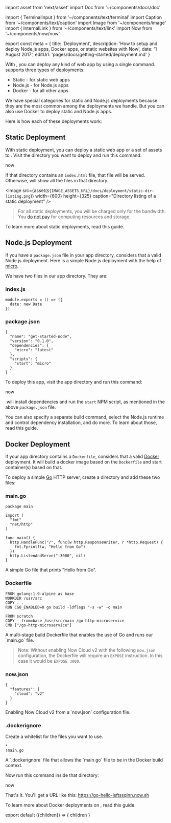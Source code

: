 import asset from 'next/asset'
import Doc from '~/components/docs/doc'

import { TerminalInput } from '~/components/text/terminal'
import Caption from '~/components/text/caption'
import Image from '~/components/image'
import { InternalLink } from '~/components/text/link'
import Now from '~/components/now/now'

export const meta = {
  title: 'Deployment',
  description: 'How to setup and deploy Node.js apps, Docker apps, or static websites with Now',
  date: '1 August 2017',
  editUrl: 'pages/docs/getting-started/deployment.md'
}

With <Now color="#000"/>, you can deploy any kind of web app by using a single command. <Now color="#000"/> supports three types of deployments:

* <InternalLink href="#static-deployment">Static</InternalLink> - for static web apps
* <InternalLink href="#node.js-deployment">Node.js</InternalLink> - for Node.js apps
* <InternalLink href="#docker-deployment">Docker</InternalLink> - for all other apps

We have special categories for static and Node.js deployments because they are the most common among the deployments we handle. But you can also use Docker to deploy static and Node.js apps.

Here is how each of these deployments work:

## Static Deployment

With static deployment, you can deploy a static web app or a set of assets to <Now color="#000"/>. Visit the directory you want to deploy and run this command:

<TerminalInput>now</TerminalInput>

If that directory contains an `index.html` file, that file will be served. Otherwise, <Now color="#000"/> will show all the files in that directory.

<Image
  src={asset(`${IMAGE_ASSETS_URL}/docs/deployment/static-dir-listing.png`)}
  width={600}
  height={325}
  caption="Directory listing of a static deployment"
/>

> For all static deployments, you will be charged only for the bandwidth. You [do not pay](https://zeit.co/blog/unlimited-static) for computing resources and storage.

To learn more about static deployments, read <InternalLink href="/docs/deployment-types/static">this guide</InternalLink>.

## Node.js Deployment

If you have a `package.json` file in your app directory, <Now color="#000"/> considers that a valid Node.js deployment. Here is a simple Node.js deployment with the help of [micro](https://github.com/zeit/micro).

We have two files in our app directory. They are:

### index.js
```
module.exports = () => ({
  date: new Date
})
```

### package.json
```
{
  "name": "get-started-node",
  "version": "0.1.0",
  "dependencies": {
    "micro": "latest"
  },
  "scripts": {
    "start": "micro"
  }
}
```

To deploy this app, visit the app directory and run this command:

<TerminalInput>now</TerminalInput>

&#8203;<Now color="#000"/> will install dependencies and run the `start` NPM script, as mentioned in the above `package.json` file.

You can also specify a separate build command, select the Node.js runtime and control dependency installation, and do more. To learn about those, read <InternalLink href="/docs/deployment-types/node">this guide</InternalLink>.

## Docker Deployment

If your app directory contains a `Dockerfile`, <Now color="#000"/> considers that a valid [Docker](https://www.docker.com/) deployment. It will build a docker image based on the `Dockerfile` and start container(s) based on that.

To deploy a simple [Go](https://golang.org/) HTTP server, create a directory and add these two files:

### main.go
```
package main

import (
  "fmt"
  "net/http"
)

func main() {
  http.HandleFunc("/", func(w http.ResponseWriter, r *http.Request) {
    fmt.Fprintf(w, "Hello from Go")
  })
  http.ListenAndServe(":3000", nil)
}
```
<Caption>A simple Go file that prints "Hello from Go".</Caption>

### Dockerfile
```
FROM golang:1.9-alpine as base
WORKDIR /usr/src
COPY . .
RUN CGO_ENABLED=0 go build -ldflags "-s -w" -o main

FROM scratch
COPY --from=base /usr/src/main /go-http-microservice
CMD ["/go-http-microservice"]
```
<Caption>A multi-stage build Dockerfile that enables the use of Go and runs our `main.go` file.</Caption>

> Note: Without enabling Now Cloud v2 with the following `now.json` configuration, the Dockerfile will require an `EXPOSE` instruction. In this case it would be `EXPOSE 3000`.

### now.json
```
{
  "features": {
    "cloud": "v2"
  }
}
```
<Caption>Enabling Now Cloud v2 from a `now.json` configuration file.</Caption>

### .dockerignore
Create a whitelist for the files you want to use.

```
*
!main.go
```
<Caption>A `.dockerignore` file that allows the `main.go` file to be in the Docker build context.</Caption>

Now run this command inside that directory:

<TerminalInput>now</TerminalInput>

That's it. You'll get a URL like this: <https://go-hello-isftssqinn.now.sh>

To learn more about Docker deployments on <Now color="#000"/>, read <InternalLink href="/docs/deployment-types/docker">this guide</InternalLink>.

export default ({children}) => <Doc meta={meta}>{ children }</Doc>
